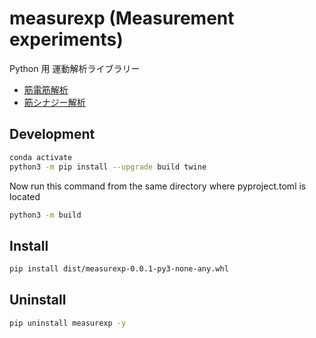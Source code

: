 # measurexp (Measurement experiments)
Python 用 運動解析ライブラリー

- [筋電筋解析](EMG.md)
- [筋シナジー解析](muscle_synergy.md)

## Development
```bash
conda activate
python3 -m pip install --upgrade build twine
```

Now run this command from the same directory where pyproject.toml is located
```bash
python3 -m build
```

## Install
```bash
pip install dist/measurexp-0.0.1-py3-none-any.whl
```

## Uninstall
```bash
pip uninstall measurexp -y
```


